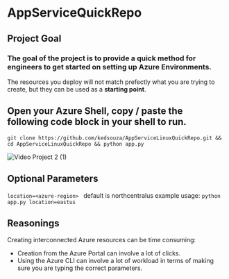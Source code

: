 # AppServiceQuickRepo

## Project Goal
### The goal of the project is to provide a __**quick**__ method for engineers to get started on setting up Azure Environments.

The resources you deploy will not match prefectly what you are trying to create, but they can be used as a **starting point**. 


## Open your Azure Shell, copy / paste the following code block in your shell to run. 
```
git clone https://github.com/kedsouza/AppServiceLinuxQuickRepo.git && cd AppServiceLinuxQuickRepo && python app.py
```
![Video Project 2 (1)](https://github.com/user-attachments/assets/a46b623a-b8c2-4313-8e32-fd4273c4693f)

## Optional Parameters
`location=<azure-region> ` default is northcentralus
example usage: `python app.py location=eastus`

## Reasonings

Creating interconnected Azure resources can be time consuming:
- Creation from the Azure Portal can involve a lot of clicks.
- Using the Azure CLI can involve a lot of workload in terms of making sure you are typing the correct parameters. 
